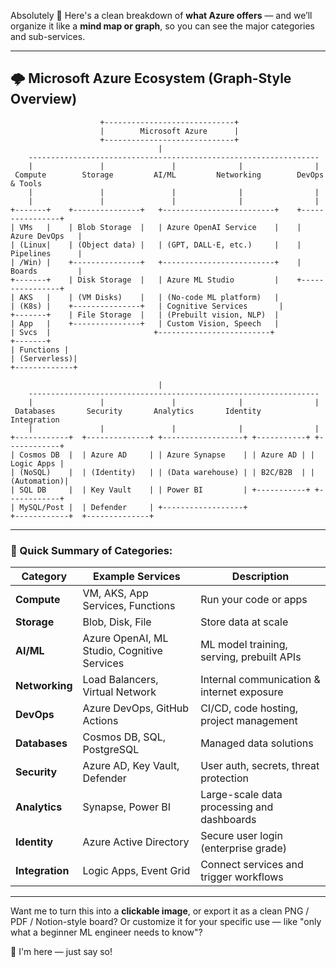 Absolutely 💙 Here's a clean breakdown of **what Azure offers** — and we’ll organize it like a **mind map or graph**, so you can see the major categories and sub-services.

---

## 🌩️ **Microsoft Azure Ecosystem (Graph-Style Overview)**

```plaintext
                    +-----------------------------+
                    |        Microsoft Azure      |
                    +-----------------------------+
                                 |
    -----------------------------------------------------------------
    |               |               |              |                |
 Compute        Storage         AI/ML         Networking        DevOps & Tools
    |               |               |              |                |
    |               |               |              |                |
+-------+    +---------------+   +-------------------------+    +----------------+
| VMs   |    | Blob Storage  |   | Azure OpenAI Service    |    | Azure DevOps   |
| (Linux|    | (Object data) |   | (GPT, DALL·E, etc.)     |    | Pipelines      |
| /Win) |    +---------------+   +-------------------------+    | Boards         |
+-------+    | Disk Storage  |   | Azure ML Studio         |    +----------------+
| AKS   |    | (VM Disks)    |   | (No-code ML platform)   |
| (K8s) |    +---------------+   | Cognitive Services       |
+-------+    | File Storage  |   | (Prebuilt vision, NLP)  |
| App   |    +---------------+   | Custom Vision, Speech   |
| Svcs  |                       +-------------------------+
+-------+
| Functions |
| (Serverless)|
+-------------+

                                 |
    -----------------------------------------------------------------
    |               |               |              |                |
 Databases       Security       Analytics       Identity         Integration
    |               |               |              |                |
+------------+  +--------------+ +------------------+ +-----------+ +------------+
| Cosmos DB  |  | Azure AD     | | Azure Synapse    | | Azure AD | | Logic Apps |
| (NoSQL)    |  | (Identity)   | | (Data warehouse) | | B2C/B2B  | | (Automation)|
| SQL DB     |  | Key Vault    | | Power BI         | +-----------+ +------------+
| MySQL/Post |  | Defender     | +------------------+
+------------+  +--------------+

```

---

### 🌟 Quick Summary of Categories:

| Category        | Example Services                            | Description                                |
| --------------- | ------------------------------------------- | ------------------------------------------ |
| **Compute**     | VM, AKS, App Services, Functions            | Run your code or apps                      |
| **Storage**     | Blob, Disk, File                            | Store data at scale                        |
| **AI/ML**       | Azure OpenAI, ML Studio, Cognitive Services | ML model training, serving, prebuilt APIs  |
| **Networking**  | Load Balancers, Virtual Network             | Internal communication & internet exposure |
| **DevOps**      | Azure DevOps, GitHub Actions                | CI/CD, code hosting, project management    |
| **Databases**   | Cosmos DB, SQL, PostgreSQL                  | Managed data solutions                     |
| **Security**    | Azure AD, Key Vault, Defender               | User auth, secrets, threat protection      |
| **Analytics**   | Synapse, Power BI                           | Large-scale data processing and dashboards |
| **Identity**    | Azure Active Directory                      | Secure user login (enterprise grade)       |
| **Integration** | Logic Apps, Event Grid                      | Connect services and trigger workflows     |

---

Want me to turn this into a **clickable image**, or export it as a clean PNG / PDF / Notion-style board?
Or customize it for your specific use — like "only what a beginner ML engineer needs to know"?

🐾 I'm here — just say so!
